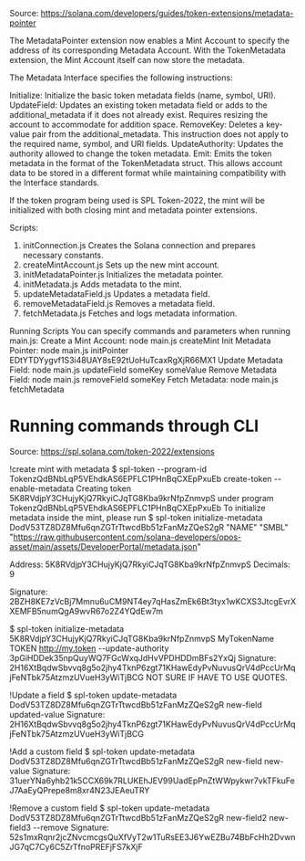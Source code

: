 Source: https://solana.com/developers/guides/token-extensions/metadata-pointer

The MetadataPointer extension now enables a Mint Account to specify the address of its corresponding Metadata Account.
With the TokenMetadata extension, the Mint Account itself can now store the metadata.

The Metadata Interface specifies the following instructions:

Initialize: Initialize the basic token metadata fields (name, symbol, URI).
UpdateField: Updates an existing token metadata field or adds to the additional_metadata if it does not already exist. Requires resizing the account to accommodate for addition space.
RemoveKey: Deletes a key-value pair from the additional_metadata. This instruction does not apply to the required name, symbol, and URI fields.
UpdateAuthority: Updates the authority allowed to change the token metadata.
Emit: Emits the token metadata in the format of the TokenMetadata struct. This allows account data to be stored in a different format while maintaining compatibility with the Interface standards.

If the token program being used is SPL Token-2022, the mint will be initialized with both closing mint and metadata pointer extensions.

Scripts: 
1. initConnection.js 		Creates the Solana connection and prepares necessary constants.
2. createMintAccount.js  	Sets up the new mint account.
3. initMetadataPointer.js	Initializes the metadata pointer.
4. initMetadata.js  		Adds metadata to the mint.
5. updateMetadataField.js  	Updates a metadata field.
6. removeMetadataField.js 	Removes a metadata field.
7. fetchMetadata.js 		Fetches and logs metadata information.

Running Scripts
You can specify commands and parameters when running main.js:
Create a Mint Account:	node main.js createMint
Init Metadata Pointer:	node main.js initPointer EDtYTDYygvf1S3i48UAY8sE92tUoHuTcaxRgXjR66MX1
Update Metadata Field: 	node main.js updateField <mintPublicKey> someKey someValue
Remove Metadata Field: 	node main.js removeField <mintPublicKey> someKey
Fetch Metadata: 	node main.js fetchMetadata <mintPublicKey>


# Running commands through CLI

Source: https://spl.solana.com/token-2022/extensions

!create mint with metadata
$ spl-token --program-id TokenzQdBNbLqP5VEhdkAS6EPFLC1PHnBqCXEpPxuEb create-token --enable-metadata
Creating token 5K8RVdjpY3CHujyKjQ7RkyiCJqTG8Kba9krNfpZnmvpS under program TokenzQdBNbLqP5VEhdkAS6EPFLC1PHnBqCXEpPxuEb
To initialize metadata inside the mint, please run 
$ spl-token initialize-metadata DodV53TZ8DZ8Mfu6qnZGTrTtwcdBb51zFanMzZQeS2gR "NAME" "SMBL" "https://raw.githubusercontent.com/solana-developers/opos-asset/main/assets/DeveloperPortal/metadata.json"

Address:  5K8RVdjpY3CHujyKjQ7RkyiCJqTG8Kba9krNfpZnmvpS
Decimals:  9

Signature: 2BZH8KE7zVcBj7Mmnu6uCM9NT4ey7qHasZmEk6Bt3tyx1wKCXS3JtcgEvrXXEMFB5numQgA9wvR67o2Z4YQdEw7m

$ spl-token initialize-metadata 5K8RVdjpY3CHujyKjQ7RkyiCJqTG8Kba9krNfpZnmvpS MyTokenName TOKEN http://my.token --update-authority 3pGiHDDek35npQuyWQ7FGcWxqJdHvVPDHDDmBFs2YxQj
Signature: 2H16XtBqdwSbvvq8g5o2jhy4TknP6zgt71KHawEdyPvNuvusQrV4dPccUrMqjFeNTbk75AtzmzUVueH3yWiTjBCG
NOT SURE IF HAVE TO USE QUOTES.

!Update a field
$ spl-token update-metadata DodV53TZ8DZ8Mfu6qnZGTrTtwcdBb51zFanMzZQeS2gR new-field updated-value
Signature: 2H16XtBqdwSbvvq8g5o2jhy4TknP6zgt71KHawEdyPvNuvusQrV4dPccUrMqjFeNTbk75AtzmzUVueH3yWiTjBCG

!Add a custom field
$ spl-token update-metadata DodV53TZ8DZ8Mfu6qnZGTrTtwcdBb51zFanMzZQeS2gR new-field new-value
Signature: 31uerYNa6yhb21k5CCX69k7RLUKEhJEV99UadEpPnZtWWpykwr7vkTFkuFeJ7AaEyQPrepe8m8xr4N23JEAeuTRY

!Remove a custom field
$ spl-token update-metadata DodV53TZ8DZ8Mfu6qnZGTrTtwcdBb51zFanMzZQeS2gR new-field2 new-field3 --remove
Signature: 52s1mxRqnr2jcZNvcmcgsQuXfVyT2w1TuRsEE3J6YwEZBu74BbFcHh2DvwnJG7qC7Cy6C5ZrTfnoPREFjFS7kXjF